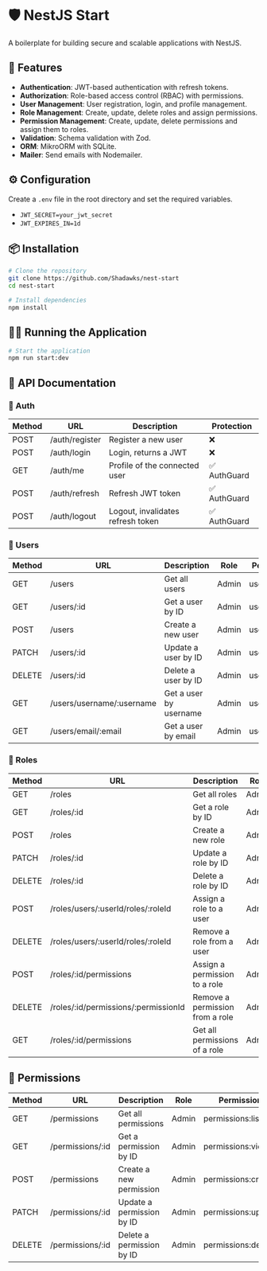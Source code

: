 # 🛡️ NestJS Start

A boilerplate for building secure and scalable applications with NestJS.

## 🚀 Features

- **Authentication**: JWT-based authentication with refresh tokens.
- **Authorization**: Role-based access control (RBAC) with permissions.
- **User Management**: User registration, login, and profile management.
- **Role Management**: Create, update, delete roles and assign permissions.
- **Permission Management**: Create, update, delete permissions and assign them to roles.
- **Validation**: Schema validation with Zod.
- **ORM**: MikroORM with SQLite.
- **Mailer**: Send emails with Nodemailer.

## ⚙️ Configuration

Create a `.env` file in the root directory and set the required variables.
  - `JWT_SECRET=your_jwt_secret`
  - `JWT_EXPIRES_IN=1d`

## 📦 Installation

```bash
# Clone the repository
git clone https://github.com/Shadawks/nest-start
cd nest-start

# Install dependencies
npm install
```

## 🏃‍♂️ Running the Application

```bash
# Start the application
npm run start:dev
```

## 📜 API Documentation

### 🔐 Auth

| Method | URL            | Description                        | Protection      |
|--------|----------------|------------------------------------|-----------------|
| POST   | /auth/register | Register a new user                | ❌             |
| POST   | /auth/login    | Login, returns a JWT               | ❌             |
| GET    | /auth/me       | Profile of the connected user      | ✅ AuthGuard   |
| POST   | /auth/refresh  | Refresh JWT token                  | ✅ AuthGuard   |
| POST   | /auth/logout   | Logout, invalidates refresh token  | ✅ AuthGuard   |

### 👤 Users

| Method | URL                        | Description                | Role  | Permission  |
|--------|----------------------------|----------------------------|-------|-------------|
| GET    | /users                     | Get all users              | Admin | users:list   |
| GET    | /users/:id                 | Get a user by ID           | Admin | users:view   |
| POST   | /users                     | Create a new user          | Admin | users:create |
| PATCH  | /users/:id                 | Update a user by ID        | Admin | users:update |
| DELETE | /users/:id                 | Delete a user by ID        | Admin | users:delete |
| GET    | /users/username/:username | Get a user by username     | Admin | users:view   |
| GET    | /users/email/:email       | Get a user by email        | Admin | users:view   |

### 📜 Roles

| Method | URL                                 | Description                      | Role  | Permission  |
|--------|-------------------------------------|----------------------------------|-------|-------------|
| GET    | /roles                              | Get all roles                    | Admin | roles:list   |
| GET    | /roles/:id                          | Get a role by ID                 | Admin | roles:view   |
| POST   | /roles                              | Create a new role                | Admin | roles:create |
| PATCH  | /roles/:id                          | Update a role by ID              | Admin | roles:update |
| DELETE | /roles/:id                          | Delete a role by ID              | Admin | roles:delete |
| POST   | /roles/users/:userId/roles/:roleId  | Assign a role to a user          | Admin | roles:assign |
| DELETE | /roles/users/:userId/roles/:roleId  | Remove a role from a user        | Admin | roles:remove |
| POST   | /roles/:id/permissions              | Assign a permission to a role    | Admin | roles:assign |
| DELETE | /roles/:id/permissions/:permissionId| Remove a permission from a role  | Admin | roles:remove |
| GET    | /roles/:id/permissions              | Get all permissions of a role    | Admin | roles:view   |

## 🔑 Permissions

| Method | URL                | Description                 | Role  | Permission         |
|--------|--------------------|-----------------------------|-------|---------------------|
| GET    | /permissions       | Get all permissions         | Admin | permissions:list     |
| GET    | /permissions/:id   | Get a permission by ID      | Admin | permissions:view     |
| POST   | /permissions       | Create a new permission     | Admin | permissions:create   |
| PATCH  | /permissions/:id   | Update a permission by ID   | Admin | permissions:update   |
| DELETE | /permissions/:id   | Delete a permission by ID   | Admin | permissions:delete   |

